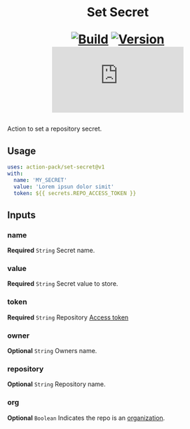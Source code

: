 <h1 align="center">Set Secret<br />
<div align="center">
  
  [![Build](https://github.com/action-pack/set-secret/actions/workflows/build.yml/badge.svg)](https://github.com/action-pack/set-secret/)
  [![Version](https://img.shields.io/github/v/tag/action-pack/set-secret?label=version&sort=semver&color=066da5)](https://github.com/marketplace/actions/set-secret)
  [![Size](https://img.shields.io/github/size/action-pack/set-secret/dist/index.js?branch=release/v1.08&label=size&color=066da5)](https://github.com/action-pack/set-secret/)
  
</div></h1>

Action to set a repository secret.

## Usage

```YAML
uses: action-pack/set-secret@v1
with:
  name: 'MY_SECRET'
  value: 'Lorem ipsun dolor simit'
  token: ${{ secrets.REPO_ACCESS_TOKEN }}
```

## Inputs

### name

**Required** `String` Secret name.

### value

**Required** `String` Secret value to store.

### token

**Required** `String` Repository [Access token](https://docs.github.com/en/github/authenticating-to-github/creating-a-personal-access-token)

### owner

**Optional** `String` Owners name.

### repository

**Optional** `String` Repository name.

### org

**Optional** `Boolean` Indicates the repo is an [organization](https://docs.github.com/en/github/setting-up-and-managing-organizations-and-teams/about-organizations).
